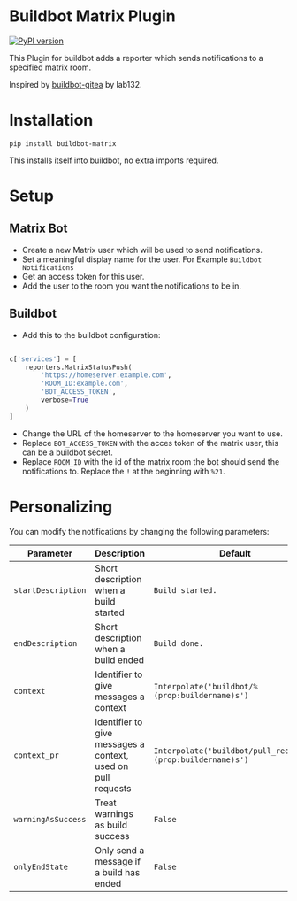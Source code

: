 # Buildbot Matrix Plugin
[![PyPI version](https://badge.fury.io/py/buildbot-matrix.svg)](https://badge.fury.io/py/buildbot-matrix)

This Plugin for buildbot adds a reporter which sends notifications to a specified matrix room.

Inspired by [buildbot-gitea](https://github.com/lab132/buildbot-gitea) by lab132.

# Installation
```
pip install buildbot-matrix
```

This installs itself into buildbot, no extra imports required.

# Setup

## Matrix Bot
* Create a new Matrix user which will be used to send notifications.
* Set a meaningful display name for the user. For Example `Buildbot Notifications`
* Get an access token for this user.
* Add the user to the room you want the notifications to be in.

## Buildbot
* Add this to the buildbot configuration:

```py

c['services'] = [
	reporters.MatrixStatusPush(
		'https://homeserver.example.com',
		'ROOM_ID:example.com',
		'BOT_ACCESS_TOKEN',
		verbose=True
	)
]
```

* Change the URL of the homeserver to the homeserver you want to use.
* Replace `BOT_ACCESS_TOKEN` with the acces token of the matrix user, this can be a buildbot secret.
* Replace `ROOM_ID` with the id of the matrix room the bot should send the notifications to. Replace the `!` at the beginning with `%21`. 

# Personalizing

You can modify the notifications by changing the following parameters:

| Parameter | Description | Default |
| --- | --- | --- |
| `startDescription` | Short description when a build started | `Build started.` |
| `endDescription` | Short description when a build ended | `Build done.` |
| `context` | Identifier to give messages a context | `Interpolate('buildbot/%(prop:buildername)s')` |
| `context_pr` | Identifier to give messages a context, used on pull requests | `Interpolate('buildbot/pull_request/%(prop:buildername)s')` |
| `warningAsSuccess` | Treat warnings as build success | `False` |
| `onlyEndState` | Only send a message if a build has ended | `False` |
